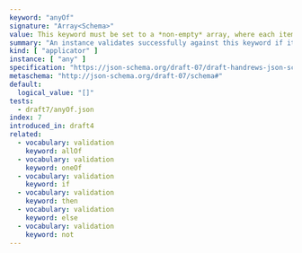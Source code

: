 ```yaml
---
keyword: "anyOf"
signature: "Array<Schema>"
value: This keyword must be set to a *non-empty* array, where each item is a valid JSON Schema
summary: "An instance validates successfully against this keyword if it validates successfully against at least one schema defined by this keyword's value."
kind: [ "applicator" ]
instance: [ "any" ]
specification: "https://json-schema.org/draft-07/draft-handrews-json-schema-validation-01#rfc.section.6.7.2"
metaschema: "http://json-schema.org/draft-07/schema#"
default:
  logical_value: "[]"
tests:
  - draft7/anyOf.json
index: 7
introduced_in: draft4
related:
  - vocabulary: validation
    keyword: allOf
  - vocabulary: validation
    keyword: oneOf
  - vocabulary: validation
    keyword: if
  - vocabulary: validation
    keyword: then
  - vocabulary: validation
    keyword: else
  - vocabulary: validation
    keyword: not
---
```

